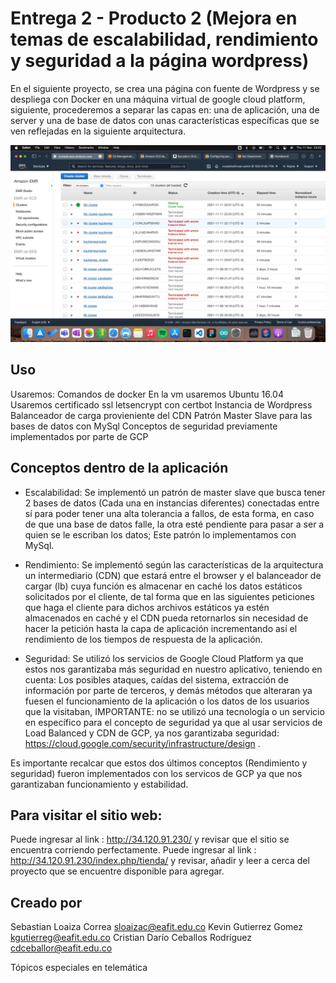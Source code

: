 # Entrega 2 - Producto 2 (Mejora en temas de escalabilidad, rendimiento y seguridad a la página wordpress)

En el siguiente proyecto, se crea una página con fuente de Wordpress y se despliega con Docker en una máquina virtual de google cloud platform, siguiente, procederemos a separar las capas en: una de aplicación, una de server y una de base de datos con unas características específicas que se ven reflejadas en la siguiente arquitectura.

![arquitect](https://github.com/cdceballor/ST0246-TopicosTelematica-CristianCeballos/blob/main/labBigData/lab00-hdfs-files/WhatsApp%20Image%202021-11-12%20at%2017.39.57.jpeg)

## Uso

Usaremos: 
Comandos de docker
En la vm usaremos Ubuntu 16.04
Usaremos certificado ssl letsencrypt con certbot
Instancia de Wordpress
Balanceador de carga provieniente del CDN
Patrón Master Slave para las bases de datos con MySql
Conceptos de seguridad previamente implementados por parte de GCP
 
## Conceptos dentro de la aplicación

- Escalabilidad: Se implementó un patrón de master slave que busca tener 2 bases de datos (Cada una en instancias diferentes) conectadas entre sí para poder tener una alta tolerancia a fallos, de esta forma, en caso de que una base de datos falle, la otra esté pendiente para pasar a ser a quien se le escriban los datos; Este patrón lo implementamos con MySql.

- Rendimiento: Se implementó según las características de la arquitectura un intermediario (CDN) que estará entre el browser y el balanceador de cargar (lb) cuya función es almacenar en caché los datos estáticos solicitados por el cliente, de tal forma que en las siguientes peticiones que haga el cliente para dichos archivos estáticos ya estén almacenados en caché y el CDN pueda retornarlos sin necesidad de hacer la petición hasta la capa de aplicación incrementando así el rendimiento de los tiempos de respuesta de la aplicación.

- Seguridad: Se utilizó los servicios de Google Cloud Platform ya que estos nos garantizaba más seguridad en nuestro aplicativo, teniendo en cuenta: Los posibles ataques, caídas del sistema, extracción de información por parte de terceros, y demás métodos que alteraran ya fuesen el funcionamiento de la aplicación o los datos de los usuarios que la visitaban, IMPORTANTE: no se utilizó una tecnología o un servicio en específico para el concepto de seguridad ya que al usar servicios de Load Balanced y CDN de GCP, ya nos garantizaba seguridad: https://cloud.google.com/security/infrastructure/design .

Es importante recalcar que estos dos últimos conceptos (Rendimiento y seguridad) fueron implementados con los servicos de GCP ya que nos garantizaban funcionamiento y estabilidad.

## Para visitar el sitio web: 

Puede ingresar al link : http://34.120.91.230/ y revisar que el sitio se encuentra corriendo perfectamente.
Puede ingresar al link : http://34.120.91.230/index.php/tienda/ y revisar, añadir y leer a cerca del proyecto que se encuentre disponible para agregar. 

## Creado por
Sebastian Loaiza Correa
sloaizac@eafit.edu.co
Kevin Gutierrez Gomez
kgutierreg@eafit.edu.co
Cristian Darío Ceballos Rodríguez
cdceballor@eafit.edu.co

Tópicos especiales en telemática
